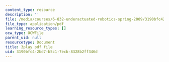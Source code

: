 ```yaml
---
content_type: resource
description: ''
file: /media/courses/6-832-underactuated-robotics-spring-2009/3190bfc42bd7b5c17ecb8328b2ff346d_89GQHKOeUcU.pdf
file_type: application/pdf
learning_resource_types: []
ocw_type: OCWFile
parent_uid: null
resourcetype: Document
title: 3play pdf file
uid: 3190bfc4-2bd7-b5c1-7ecb-8328b2ff346d
---
```

